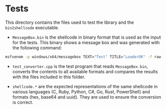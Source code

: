 # Tests

This directory contains the files used to test the library and the `bin2shellcode` executable.

- `MessageBox.bin` is the shellcode in binary format that is used as the input for the tests. This binary shows a message box and was generated with the following command:

```bash
msfvenom -p windows/x64/messagebox TEXT="Test" TITLE="LoaderOK" -f raw -o MessageBox.bin
```

- `test_converter.cpp` is the test program that reads `MessageBox.bin`, converts the contents to all available formats and compares the results with the files included in this folder.

- `shellcode.*` are the expected representations of the same shellcode in various languages (C, Ruby, Python, C#, Go, Rust, PowerShell) and formats (hex, base64 and uuid). They are used to ensure the conversion is correct.

